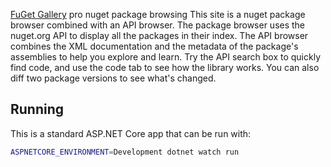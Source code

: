[FuGet Gallery](https://www.fuget.org)
pro nuget package browsing
This site is a nuget package browser combined with an API browser. The package browser uses the nuget.org API to display all the packages in their index. The API browser combines the XML documentation and the metadata of the package's assemblies to help you explore and learn. Try the API search box to quickly find code, and use the code tab to see how the library works. You can also diff two package versions to see what's changed.

## Running

This is a standard ASP.NET Core app that can be run with:

```bash
ASPNETCORE_ENVIRONMENT=Development dotnet watch run
```


